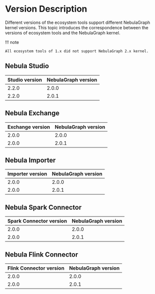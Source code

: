 # Version Description

Different versions of the ecosystem tools support different NebulaGraph kernel versions. This topic introduces the correspondence between the versions of ecosystem tools and the NebulaGraph kernel.

!!! note

    All ecosystem tools of 1.x did not support NebulaGraph 2.x kernel.

## Nebula Studio

|Studio version|NebulaGraph version|
|:---|:---|
| 2.2.0 | 2.0.0 |
| 2.2.0 | 2.0.1 |

## Nebula Exchange

|Exchange version|NebulaGraph version|
|:---|:---|
| 2.0.0 | 2.0.0 |
| 2.0.0 | 2.0.1 |

## Nebula Importer

|Importer version|NebulaGraph version|
|:---|:---|
| 2.0.0 | 2.0.0 |
| 2.0.0 | 2.0.1 |

## Nebula Spark Connector

|Spark Connector version|NebulaGraph version|
|:---|:---|
| 2.0.0 | 2.0.0 |
| 2.0.0 | 2.0.1 |

## Nebula Flink Connector

|Flink Connector version|NebulaGraph version|
|:---|:---|
| 2.0.0 | 2.0.0 |
| 2.0.0 | 2.0.1 |